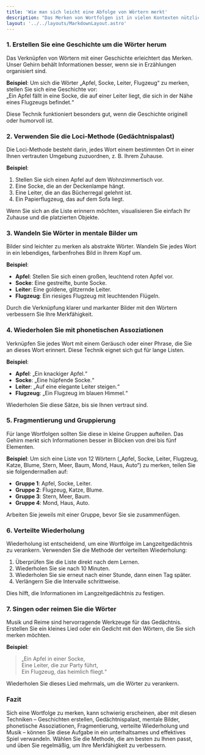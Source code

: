 ```yaml
---
title: 'Wie man sich leicht eine Abfolge von Wörtern merkt'
description: "Das Merken von Wortfolgen ist in vielen Kontexten nützlich, sei es beim Sprachenlernen, beim Erinnern eines Schlüsselworts oder sogar zur Verbesserung der Passwortsicherheit. Dennoch kann es schwierig erscheinen, insbesondere wenn die Reihenfolge keinen logischen Zusammenhang hat. Glücklicherweise gibt es mehrere bewährte Techniken, die Ihnen helfen können, sich diese Informationen effektiv einzuprägen."
layout: '../../layouts/MarkdownLayout.astro'
---
```


### 1. Erstellen Sie eine Geschichte um die Wörter herum

Das Verknüpfen von Wörtern mit einer Geschichte erleichtert das Merken. Unser Gehirn behält Informationen besser, wenn sie in Erzählungen organisiert sind.

**Beispiel**: Um sich die Wörter „Apfel, Socke, Leiter, Flugzeug“ zu merken, stellen Sie sich eine Geschichte vor:  
„Ein Apfel fällt in eine Socke, die auf einer Leiter liegt, die sich in der Nähe eines Flugzeugs befindet.“

Diese Technik funktioniert besonders gut, wenn die Geschichte originell oder humorvoll ist.

### 2. Verwenden Sie die Loci-Methode (Gedächtnispalast)

Die Loci-Methode besteht darin, jedes Wort einem bestimmten Ort in einer Ihnen vertrauten Umgebung zuzuordnen, z. B. Ihrem Zuhause.

**Beispiel**:

1. Stellen Sie sich einen Apfel auf dem Wohnzimmertisch vor.
2. Eine Socke, die an der Deckenlampe hängt.
3. Eine Leiter, die an das Bücherregal gelehnt ist.
4. Ein Papierflugzeug, das auf dem Sofa liegt.

Wenn Sie sich an die Liste erinnern möchten, visualisieren Sie einfach Ihr Zuhause und die platzierten Objekte.

### 3. Wandeln Sie Wörter in mentale Bilder um

Bilder sind leichter zu merken als abstrakte Wörter. Wandeln Sie jedes Wort in ein lebendiges, farbenfrohes Bild in Ihrem Kopf um.

**Beispiel**:

- **Apfel**: Stellen Sie sich einen großen, leuchtend roten Apfel vor.
- **Socke**: Eine gestreifte, bunte Socke.
- **Leiter**: Eine goldene, glitzernde Leiter.
- **Flugzeug**: Ein riesiges Flugzeug mit leuchtenden Flügeln.

Durch die Verknüpfung klarer und markanter Bilder mit den Wörtern verbessern Sie Ihre Merkfähigkeit.

### 4. Wiederholen Sie mit phonetischen Assoziationen

Verknüpfen Sie jedes Wort mit einem Geräusch oder einer Phrase, die Sie an dieses Wort erinnert. Diese Technik eignet sich gut für lange Listen.

**Beispiel**:

- **Apfel**: „Ein knackiger Apfel.“
- **Socke**: „Eine hüpfende Socke.“
- **Leiter**: „Auf eine elegante Leiter steigen.“
- **Flugzeug**: „Ein Flugzeug im blauen Himmel.“

Wiederholen Sie diese Sätze, bis sie Ihnen vertraut sind.

### 5. Fragmentierung und Gruppierung

Für lange Wortfolgen sollten Sie diese in kleine Gruppen aufteilen. Das Gehirn merkt sich Informationen besser in Blöcken von drei bis fünf Elementen.

**Beispiel**: Um sich eine Liste von 12 Wörtern („Apfel, Socke, Leiter, Flugzeug, Katze, Blume, Stern, Meer, Baum, Mond, Haus, Auto“) zu merken, teilen Sie sie folgendermaßen auf:

- **Gruppe 1**: Apfel, Socke, Leiter.
- **Gruppe 2**: Flugzeug, Katze, Blume.
- **Gruppe 3**: Stern, Meer, Baum.
- **Gruppe 4**: Mond, Haus, Auto.

Arbeiten Sie jeweils mit einer Gruppe, bevor Sie sie zusammenfügen.

### 6. Verteilte Wiederholung

Wiederholung ist entscheidend, um eine Wortfolge im Langzeitgedächtnis zu verankern. Verwenden Sie die Methode der verteilten Wiederholung:

1. Überprüfen Sie die Liste direkt nach dem Lernen.
2. Wiederholen Sie sie nach 10 Minuten.
3. Wiederholen Sie sie erneut nach einer Stunde, dann einen Tag später.
4. Verlängern Sie die Intervalle schrittweise.

Dies hilft, die Informationen im Langzeitgedächtnis zu festigen.

### 7. Singen oder reimen Sie die Wörter

Musik und Reime sind hervorragende Werkzeuge für das Gedächtnis. Erstellen Sie ein kleines Lied oder ein Gedicht mit den Wörtern, die Sie sich merken möchten.

**Beispiel**:

> „Ein Apfel in einer Socke,  
> Eine Leiter, die zur Party führt,  
> Ein Flugzeug, das heimlich fliegt.“

Wiederholen Sie dieses Lied mehrmals, um die Wörter zu verankern.

### Fazit

Sich eine Wortfolge zu merken, kann schwierig erscheinen, aber mit diesen Techniken – Geschichten erstellen, Gedächtnispalast, mentale Bilder, phonetische Assoziationen, Fragmentierung, verteilte Wiederholung und Musik – können Sie diese Aufgabe in ein unterhaltsames und effektives Spiel verwandeln. Wählen Sie die Methode, die am besten zu Ihnen passt, und üben Sie regelmäßig, um Ihre Merkfähigkeit zu verbessern.
